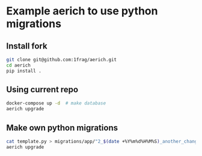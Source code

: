 # Example aerich to use python migrations

## Install fork
```bash
git clone git@github.com:1frag/aerich.git
cd aerich
pip install .
```

## Using current repo
```bash
docker-compose up -d  # make database
aerich upgrade
```

## Make own python migrations
```bash
cat template.py > migrations/app/"2_$(date +%Y%m%d%H%M%S)_another_change.py"
aerich upgrade
```

